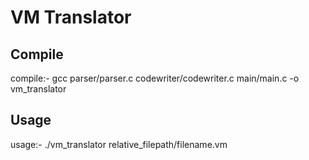 # VM Translator

## Compile

compile:- gcc parser/parser.c codewriter/codewriter.c main/main.c -o vm_translator

## Usage

usage:- ./vm_translator relative_filepath/filename.vm